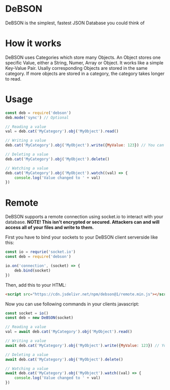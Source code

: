 # DeBSON
 DeBSON is the simplest, fastest JSON Database you could think of

# How it works
DeBSON uses Categories which store many Objects. An Object stores one specific Value, either a String, Numer, Array or Object. It works like a simple Key-Value Pair. Usally corresponding Objects are stored in the same category. If more objects are stored in a category, the category takes longer to read.

# Usage
```js
const deb = require('debson')
deb.mode('sync') // Optional

// Reading a value
val = deb.cat('MyCategory').obj('MyObject').read()

// Writing a value
deb.cat('MyCategory').obj('MyObject').write({MyValue: 123}) // You can write Strings, Objects, Numbers & Arrays to an Object

// Deleting a value
deb.cat('MyCategory').obj('MyObject').delete()

// Watching a value
deb.cat('MyCategory').obj('MyObject').watch((val) => {
    console.log('Value changed to ' + val)
})
```

# Remote
DeBSON supports a remote connection using socket.io to interact with your database.
**NOTE! This isn't encrypted or secured. Attackers can and will access all of your files and write to them.**

First you have to bind your sockets to your DeBSON client serverside like this:
```js
const io = requrie('socket.io')
const deb = require('debson')

io.on('connection', (socket) => {
    deb.bind(socket)
})
```

Then, add this to your HTML:
```html
<script src="https://cdn.jsdelivr.net/npm/debson@1/remote.min.js"></script>
```

Now you can use following commands in your clients javascript:

```js
const socket = io()
const deb = new DeBSON(socket)

// Reading a value
val = await deb.cat('MyCategory').obj('MyObject').read()

// Writing a value
await deb.cat('MyCategory').obj('MyObject').write({MyValue: 123}) // You can write Strings, Objects, Numbers & Arrays to an Object

// Deleting a value
await deb.cat('MyCategory').obj('MyObject').delete()

// Watching a value
await deb.cat('MyCategory').obj('MyObject').watch((val) => {
    console.log('Value changed to ' + val)
})
```
